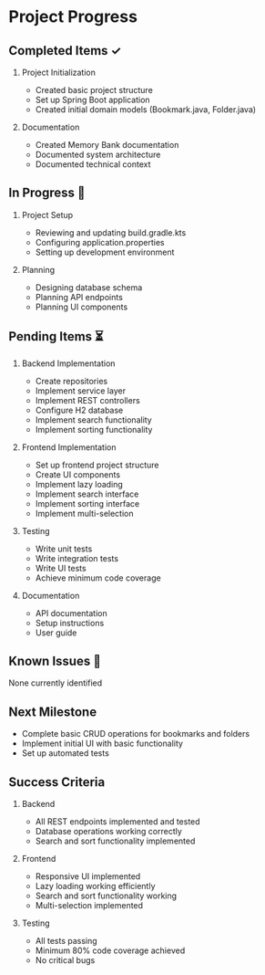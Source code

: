 # Project Progress

## Completed Items ✓
1. Project Initialization
   - Created basic project structure
   - Set up Spring Boot application
   - Created initial domain models (Bookmark.java, Folder.java)

2. Documentation
   - Created Memory Bank documentation
   - Documented system architecture
   - Documented technical context

## In Progress 🚧
1. Project Setup
   - Reviewing and updating build.gradle.kts
   - Configuring application.properties
   - Setting up development environment

2. Planning
   - Designing database schema
   - Planning API endpoints
   - Planning UI components

## Pending Items ⏳
1. Backend Implementation
   - Create repositories
   - Implement service layer
   - Implement REST controllers
   - Configure H2 database
   - Implement search functionality
   - Implement sorting functionality

2. Frontend Implementation
   - Set up frontend project structure
   - Create UI components
   - Implement lazy loading
   - Implement search interface
   - Implement sorting interface
   - Implement multi-selection

3. Testing
   - Write unit tests
   - Write integration tests
   - Write UI tests
   - Achieve minimum code coverage

4. Documentation
   - API documentation
   - Setup instructions
   - User guide

## Known Issues 🐛
None currently identified

## Next Milestone
- Complete basic CRUD operations for bookmarks and folders
- Implement initial UI with basic functionality
- Set up automated tests

## Success Criteria
1. Backend
   - All REST endpoints implemented and tested
   - Database operations working correctly
   - Search and sort functionality implemented

2. Frontend
   - Responsive UI implemented
   - Lazy loading working efficiently
   - Search and sort functionality working
   - Multi-selection implemented

3. Testing
   - All tests passing
   - Minimum 80% code coverage achieved
   - No critical bugs